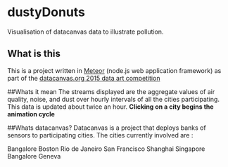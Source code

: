 # dustyDonuts
Visualisation of datacanvas data to illustrate pollution.


## What is this
This is a project written in [Meteor](http://meteor.com) (node.js web application framework) as part of the [datacanvas.org 2015 data art competition](http://datacanvas.org/sense-your-city/)

##Whats it mean
The streams displayed are the aggregate values of air quality, noise, and dust over hourly intervals of all the cities participating. This data is updated about twice an hour. **Clicking on a city begins the animation cycle**

##Whats datacanvas?
Datacanvas is a project that deploys banks of sensors to participating cities. The cities currently involved are :

Bangalore Boston Rio de Janeiro San Francisco Shanghai Singapore Bangalore Geneva

